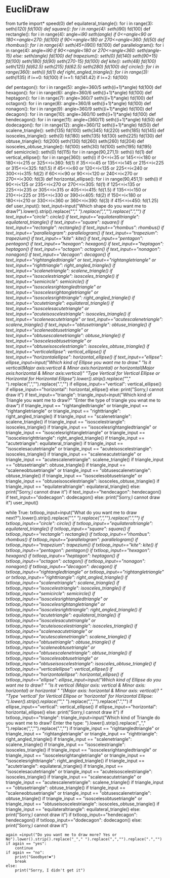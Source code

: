 # EucliDraw
from turtle import*
speed(0)
def equilateral_triangle():
    for i in range(3):
        seth(i*120)
        fd(100)
def square():
    for i in range(4):
        seth(i*90)
        fd(100)
def rectangle():
    for i in range(4):
        angle=i*90
        seth(angle)
        if 0<=angle<90 or 180<=angle<270:
            fd(100)
        if 90<=angle<180 or 270<=angle<360:
            fd(50)
def rhombus():
    for i in range(4):
        seth(45+(i*90))
        fd(100)
def parallelogram():
    for i in range(4):
        angle=i*90
        if 90<=angle<180 or 270<=angle<360:
            seth(angle-15)
        else:
            seth(angle)
        fd(100)
def trapezium():
    seth(0)
    fd(140)
    seth(90+15)
    fd(100)
    seth(180)
    fd(90)
    seth(270-15)
    fd(100)
def kite():
    seth(48)
    fd(100)
    seth(125)
    fd(62.5)
    seth(215)
    fd(62.5)
    seth(280)
    fd(100)
def circle():
    for i in range(360):
        seth(i)
        fd(1)
def right_angled_triangle():
    for i in range(3):
        seth(i*135)
        if i==0:
            fd(100)
        if i==1:
            fd(141.42)
        if i==2:
            fd(100)
            
def pentagon():
    for i in range(5):
        angle=360/5
        seth((i+1)*angle)
        fd(100)
def hexagon():
    for i in range(6):
        angle=360/6
        seth((i+1)*angle)
        fd(100)
def heptagon():
    for i in range(7):
        angle=360/7
        seth((i+1)*angle)
        fd(100)
def octagon():
    for i in range(8):
        angle=360/8
        seth((i+1)*angle)
        fd(100)
def nonagon():
    for i in range(9):
        angle=360/9
        seth((i+1)*angle)
        fd(100)
def decagon():
    for i in range(10):
        angle=360/10
        seth((i+1)*angle)
        fd(100)
def hendecagon():
    for i in range(11):
        angle=(360/11)
        seth((i+1)*angle)
        fd(50)
def dodecagon():
    for i in range(12):
        angle=360/12
        seth((i+1)*angle)
        fd(50)
def scalene_triangle():
    seth(135)
    fd(100)
    seth(345)
    fd(220)
    seth(185)
    fd(145)
def isosceles_triangle():
    seth(0)
    fd(180)
    seth(135)
    fd(130)
    seth(225)
    fd(130)
def obtuse_triangle():
    fd(200)
    seth(130)
    fd(260)
    seth(260)
    fd(204)
def isosceles_obtuse_triangle():
    fd(100)
    seth(30)
    fd(100)
    seth(195)
    fd(195)  
def semicircle():
    seth(0)
    fd(115)
    for i in range(90,271,1):
        seth(i)
        fd(1)
def vertical_ellipse():
    for i in range(360):
        seth(i)
        if 0<=i<35 or 145<=i<180 or 180<=i<215 or 325<=i<360:
            fd(1)
        if 35<=i<45 or 135<=i<145 or 215<=i<225 or 315<=i<325:
            fd(1.5)
        if 45<=i<60 or 120<=i<135 or 225<=i<240 or 300<=i<315:
            fd(2)
        if 60<=i<90 or 90<=i<120 or 240<=i<270 or 270<=i<300:
            fd(3)
def horizontal_ellipse():
    for i in range(90,451,1):
        seth(i)
        if 90<=i<125 or 235<=i<270 or 270<=i<305:
            fd(1)
        if 125<=i<135 or 225<=i<235 or 305<=i<315 or 405<=i<415:
            fd(1.5)
        if 135<=i<150 or 210<=i<225 or 315<=i<330 or 390<i<405:
            fd(2)
        if 150<=i<180 or 180<=i<210 or 330<=i<360 or 360<=i<390:
            fd(3)
        if 415<=i<450:
            fd(1.25)
def user_input():
    text_input=input("Which shape do you want me to draw?").lower().strip().replace("_"," ").replace(",","").replace(".","")
    if text_input=="circle":
        circle()
    if text_input=="equilateraltriangle":
        equilateral_triangle()
    if text_input=="square":
        square()
    if text_input=="rectangle":
        rectangle()
    if text_input=="rhombus":
        rhombus()
    if text_input=="parallelogram":
        parallelogram()
    if text_input=="trapezium":
        trapezium()
    if text_input=="kite":
        kite()
    if text_input=="pentagon":
        pentagon()
    if text_input=="hexagon":
        hexagon()
    if text_input=="heptagon":
        heptagon()
    if text_input=="octagon":
        octagon()
    if text_input=="nonagon":
        nonagon()
    if text_input=="decagon":
        decagon()
    if text_input=="rightangledtriangle" or text_input=="rightangletriangle" or text_input=="righttriangle":
        right_angled_triangle()
    if text_input=="scalenetriangle":
        scalene_triangle()
    if text_input=="isoscelestriangle":
        isosceles_triangle()
    if text_input=="semicircle":
        semicircle()
    if text_input=="isoscelesrightangledtriangle" or text_input=="isoscelesrightangletriangle" or text_input=="isoscelesrighttriangle":
        right_angled_triangle()
    if text_input=="acutetriangle":
        equilateral_triangle()
    if text_input=="isoscelesacutetriangle" or text_input=="acuteisoscelestriangle":
        isosceles_triangle()
    if text_input=="scaleneacutetriangle" or text_input=="acutescalenetriangle":
        scalene_triangle()
    if text_input=="obtusetriangle":
        obtuse_triangle()
    if text_input=="scaleneobtusetriangle" or text_input=="obtusescalenetriangle":
        obtuse_triangle()
    if text_input=="isoscelesobtusetriangle" or text_input=="obtuseisoscelestriangle":
        isosceles_obtuse_triangle()
    if text_input=="verticalellipse":
        vertical_ellipse()
    if text_input=="horizontalellipse":
        horizontal_ellipse()
    if text_input=="ellipse":
        ellipse_input=input("Which kind of Ellipse you want me to draw."
                            "Is it vertical(Major axis:vertical &  Minor axis:horizontal) or horizontal(Major axis:horizontal & Minor axis:vertical)"
                            "Type Vertical for Vertical Ellipse or Horizontal for Horizontal Ellipse").lower().strip().replace("_"," ").replace(",","").replace(".","")
        if ellipse_input=="vertical":
            vertical_ellipse()
        if ellipse_input=="horizontal":
            horizontal_ellipse()
        else:
            print("Sorry,I cannot draw it")
    if text_input=="triangle":
        triangle_input=input("Which kind of Triangle you want me to draw?"
                             "Enter the type of triangle you wnat me to draw")
        if triangle_input == "rightangledtriangle" or triangle_input == "rightangletriangle" or triangle_input == "righttriangle":
            right_angled_triangle()
        if triangle_input == "scalenetriangle":
            scalene_triangle()
        if triangle_input == "isoscelestriangle":
            isosceles_triangle()
        if triangle_input == "isoscelesrightangledtriangle" or triangle_input == "isoscelesrightangletriangle" or triangle_input == "isoscelesrighttriangle":
            right_angled_triangle()
        if triangle_input == "acutetriangle":
            equilateral_triangle()
        if triangle_input == "isoscelesacutetriangle" or triangle_input == "acuteisoscelestriangle":
            isosceles_triangle()
        if triangle_input == "scaleneacutetriangle" or triangle_input == "acutescalenetriangle":
            scalene_triangle()
        if triangle_input == "obtusetriangle":
            obtuse_triangle()
        if triangle_input == "scaleneobtusetriangle" or triangle_input == "obtusescalenetriangle":
            obtuse_triangle()
        if triangle_input == "isoscelesobtusetriangle" or triangle_input == "obtuseisoscelestriangle":
            isosceles_obtuse_triangle()
        if triangle_input == "equilateraltriangle":
            equilateral_triangle()
        else:
            print("Sorry,I cannot draw it")
    if text_input=="hendecagon":
        hendecagon()
    if text_input=="dodecagon":
        dodecagon()
    else:
        print("Sorry,I cannot draw it")
user_input()

while True:
    txtloop_input=input("What do you want me to draw next?").lower().strip().replace("_"," ").replace(",","").replace(".","")
    if txtloop_input=="circle":
        circle()
    if txtloop_input=="equilateraltriangle":
        equilateral_triangle()
    if txtloop_input=="square":
        square()
    if txtloop_input=="rectangle":
        rectangle()
    if txtloop_input=="rhombus":
        rhombus()
    if txtloop_input=="parallelogram":
        parallelogram()
    if txtloop_input=="trapezium":
        trapezium()
    if txtloop_input=="kite":
        kite()
    if txtloop_input=="pentagon":
        pentagon()
    if txtloop_input=="hexagon":
        hexagon()
    if txtloop_input=="heptagon":
        heptagon()
    if txtloop_input=="octagon":
        octagon()
    if txtloop_input=="nonagon":
        nonagon()
    if txtloop_input=="decagon":
        decagon()
    if txtloop_input=="rightangledtriangle" or txtloop_input=="rightangletriangle" or txtloop_input=="righttriangle":
        right_angled_triangle()
    if txtloop_input=="scalenetriangle":
        scalene_triangle()
    if txtloop_input=="isoscelestriangle":
        isosceles_triangle()
    if txtloop_input=="semicircle":
        semicircle()
    if txtloop_input=="isoscelesrightangledtriangle" or txtloop_input=="isoscelesrightangletriangle" or txtloop_input=="isoscelesrighttriangle":
        right_angled_triangle()
    if txtloop_input=="acutetriangle":
        equilateral_triangle()
    if txtloop_input=="isoscelesacutetriangle" or txtloop_input=="acuteisoscelestriangle":
        isosceles_triangle()
    if txtloop_input=="scaleneacutetriangle" or txtloop_input=="acutescalenetriangle":
        scalene_triangle()
    if txtloop_input=="obtusetriangle":
        obtuse_triangle()
    if txtloop_input=="scaleneobtusetriangle" or txtloop_input=="obtusescalenetriangle":
        obtuse_triangle()
    if txtloop_input=="isoscelesobtusetriangle" or txtloop_input=="obtuseisoscelestriangle":
        isosceles_obtuse_triangle()
    if txtloop_input=="verticalellipse":
        vertical_ellipse()
    if txtloop_input=="horizontalellipse":
        horizontal_ellipse()
    if txtloop_input=="ellipse":
        ellipse_input=input("Which kind of Ellipse do you want me to draw? "
                        "Is it vertical (Major axis: vertical & Minor axis: horizontal) or horizontal "
                        "(Major axis: horizontal & Minor axis: vertical)? "
                        "Type 'vertical' for Vertical Ellipse or 'horizontal' for Horizontal Ellipse: ").lower().strip().replace("_"," ").replace(",","").replace(".","")
        if ellipse_input=="vertical":
            vertical_ellipse()
        if ellipse_input=="horizontal":
            horizontal_ellipse()
        else:
            print("Sorry,I cannot draw it")
    if txtloop_input=="triangle":
        triangle_input=input("Which kind of Triangle do you want me to draw? Enter the type: ").lower().strip().replace("_"," ").replace(",","").replace(".","")
        if triangle_input == "rightangledtriangle" or triangle_input == "rightangletriangle" or triangle_input == "righttriangle":
            right_angled_triangle()
        if triangle_input == "scalenetriangle":
            scalene_triangle()
        if triangle_input == "isoscelestriangle":
            isosceles_triangle()
        if triangle_input == "isoscelesrightangledtriangle" or triangle_input == "isoscelesrightangletriangle" or triangle_input == "isoscelesrighttriangle":
            right_angled_triangle()
        if triangle_input == "acutetriangle":
            equilateral_triangle()
        if triangle_input == "isoscelesacutetriangle" or triangle_input == "acuteisoscelestriangle":
            isosceles_triangle()
        if triangle_input == "scaleneacutetriangle" or triangle_input == "acutescalenetriangle":
            scalene_triangle()
        if triangle_input == "obtusetriangle":
            obtuse_triangle()
        if triangle_input == "scaleneobtusetriangle" or triangle_input == "obtusescalenetriangle":
            obtuse_triangle()
        if triangle_input == "isoscelesobtusetriangle" or triangle_input == "obtuseisoscelestriangle":
            isosceles_obtuse_triangle()
        if triangle_input == "equilateraltriangle":
            equilateral_triangle()
        else:
            print("Sorry,I cannot draw it")
    if txtloop_input=="hendecagon":
        hendecagon()
    if txtloop_input=="dodecagon":
        dodecagon()
    else:
        print("Sorry,I cannot draw it")


    again =input("Do you want me to draw more? Yes or No").lower().strip().replace("_"," ").replace(",","").replace(".","")
    if again == "yes":
        continue
    if again == "no":
        print("Goodbye!❤️")
        break
    else:
        print("Sorry, I didn't get it")
